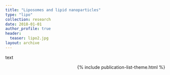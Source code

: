 ```yaml
---
title: "Liposomes and lipid nanoparticles"
type: "lipo"
collection: research
date: 2018-01-01
author_profile: true
header:
  teaser: lipo2.jpg
layout: archive
---
```


text

<div style="text-align: right"> 

{% include publication-list-theme.html %}
